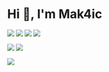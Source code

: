 # Hi 👋, I'm Mak4ic

![](https://img.shields.io/badge/OS-Windows-informational?style=flat-square&logo=windows&logoColor=white&color=ff7700&bgcolor=110d17)
![](https://img.shields.io/badge/OS-Linux-informational?style=flat-square&logo=linux&logoColor=white&color=ff7700&bgcolor=110d17)
![](https://img.shields.io/badge/Editor-VS%20Code-informational?style=flat-square&logo=visual-studio-code&logoColor=white&color=ff7700)
![](https://img.shields.io/badge/Code-TypeScript-informational?style=flat-square&logo=typescript&logoColor=white&color=ff7700)

![](https://komarev.com/ghpvc/?username=fluffymak4ic&style=flat-square&color=ff7700)
![](https://img.shields.io/twitter/follow/mak4ic?logo=twitter&style=flat-square&logoColor=white&color=ff7700)

![](https://github-readme-stats.vercel.app/api/?username=fluffymak4ic&show_icons=true&title_color=fff&icon_color=ff7700&text_color=fff&bg_color=151515)
